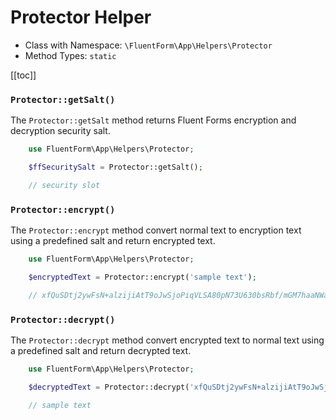 # Protector Helper

- Class with Namespace: `\FluentForm\App\Helpers\Protector`
- Method Types: `static`

[[toc]]

<a name="method-protector-get-salt"></a>
### `Protector::getSalt()`

The `Protector::getSalt` method returns Fluent Forms encryption and decryption security salt.

```php 
    use FluentForm\App\Helpers\Protector;

    $ffSecuritySalt = Protector::getSalt();

    // security slot
```



<a name="method-protector-encrypt"></a>
### `Protector::encrypt()`

The `Protector::encrypt` method convert normal text to encryption text using a predefined salt and return encrypted text.

```php 
    use FluentForm\App\Helpers\Protector;

    $encryptedText = Protector::encrypt('sample text');

    // xfQuSDtj2ywFsN+alzijiAtT9oJwSjoPiqVLSA80pN73U630bsRbf/mGM7haaNWazIawwDV6Kp04BBWJlyb/oA==
```


<a name="method-protector-decrypt"></a>
### `Protector::decrypt()`

The `Protector::decrypt`  method convert encrypted text to normal text using a predefined salt and return decrypted text.

```php 
    use FluentForm\App\Helpers\Protector;

    $decryptedText = Protector::decrypt('xfQuSDtj2ywFsN+alzijiAtT9oJwSjoPiqVLSA80pN73U630bsRbf/mGM7haaNWazIawwDV6Kp04BBWJlyb/oA==');

    // sample text
```



